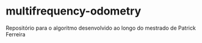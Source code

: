 # multifrequency-odometry
Repositório para o algoritmo desenvolvido ao longo do mestrado de Patrick Ferreira
